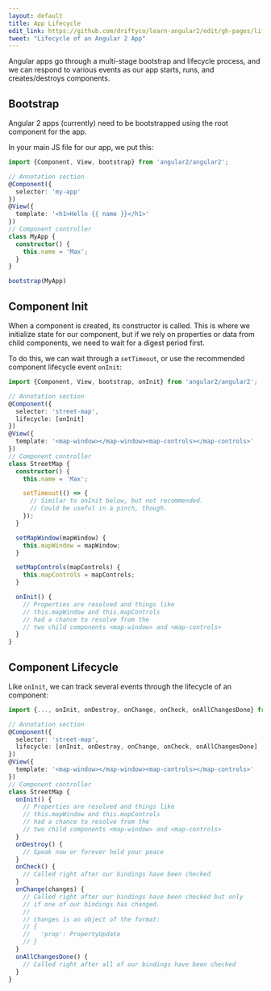 ```yaml
---
layout: default
title: App Lifecycle
edit_link: https://github.com/driftyco/learn-angular2/edit/gh-pages/lifecycle/index.md
tweet: "Lifecycle of an Angular 2 App"
---
```


Angular apps go through a multi-stage bootstrap and lifecycle process, and we can 
respond to various events as our app starts, runs, and creates/destroys components.

## Bootstrap

Angular 2 apps (currently) need to be bootstrapped using the root component for the app.

In your main JS file for our app, we put this:

```typescript
import {Component, View, bootstrap} from 'angular2/angular2';

// Annotation section
@Component({
  selector: 'my-app'
})
@View({
  template: '<h1>Hello {{ name }}</h1>'
})
// Component controller
class MyApp {
  constructor() {
    this.name = 'Max';
  }
}

bootstrap(MyApp)
```

## Component Init

When a component is created, its constructor is called. This is where we initialize state
for our component, but if we rely on properties or data from child components, we need
to wait for a digest period first.

To do this, we can wait through a `setTimeout`, or use the recommended component lifecycle event
`onInit`:

```typescript
import {Component, View, bootstrap, onInit} from 'angular2/angular2';

// Annotation section
@Component({
  selector: 'street-map',
  lifecycle: [onInit]
})
@View({
  template: '<map-window></map-window><map-controls></map-controls>'
})
// Component controller
class StreetMap {
  constructor() {
    this.name = 'Max';

    setTimeout(() => {
      // Similar to onInit below, but not recommended.
      // Could be useful in a pinch, though.
    });
  }

  setMapWindow(mapWindow) {
    this.mapWindow = mapWindow;
  }

  setMapControls(mapControls) {
    this.mapControls = mapControls;
  }

  onInit() {
    // Properties are resolved and things like
    // this.mapWindow and this.mapControls
    // had a chance to resolve from the
    // two child components <map-window> and <map-controls>
  }
}
```

## Component Lifecycle

Like `onInit`, we can track several events through the lifecycle of an component:

```typescript
import {..., onInit, onDestroy, onChange, onCheck, onAllChangesDone} from 'angular2/angular2';

// Annotation section
@Component({
  selector: 'street-map',
  lifecycle: [onInit, onDestroy, onChange, onCheck, onAllChangesDone]
})
@View({
  template: '<map-window></map-window><map-controls></map-controls>'
})
// Component controller
class StreetMap {
  onInit() {
    // Properties are resolved and things like
    // this.mapWindow and this.mapControls
    // had a chance to resolve from the
    // two child components <map-window> and <map-controls>
  }
  onDestroy() {
    // Speak now or forever hold your peace
  }
  onCheck() {
    // Called right after our bindings have been checked
  }
  onChange(changes) {
    // Called right after our bindings have been checked but only
    // if one of our bindings has changed.
    //
    // changes is an object of the format:
    // {
    //   'prop': PropertyUpdate
    // }
  }
  onAllChangesDone() {
    // Called right after all of our bindings have been checked
  }
}
```

